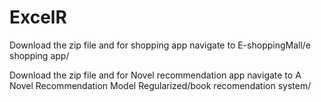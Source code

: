 # ExcelR
Download the zip file and for shopping app navigate to E-shoppingMall/e shopping app/ 

Download the zip file and for Novel recommendation app navigate to A Novel Recommendation Model Regularized/book recomendation system/
